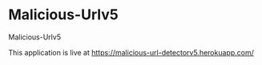 # Malicious-Urlv5
Malicious-Urlv5

This application is live at https://malicious-url-detectorv5.herokuapp.com/

